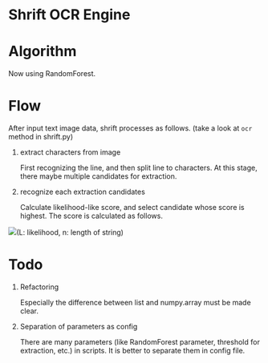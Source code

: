Shrift OCR Engine
====

# Algorithm

Now using RandomForest.

# Flow

After input text image data, shrift processes as follows.
(take a look at `ocr` method in shrift.py)

1. extract characters from image

   First recognizing the line, and then split line to characters.
   At this stage, there maybe multiple candidates for extraction.
2. recognize each extraction candidates


   Calculate likelihood-like score, and select candidate whose score is highest. The score is calculated as follows.

![](http://chart.apis.google.com/chart?cht=tx&chf=bg,s,ffffff00&chco=000000ff&chs=85&chl=%5Cfrac%7B%5Cprod_%7Bk%3D1%7D%5En%20L_k%7D%7Bn%7D)(L: likelihood, n: length of string)

# Todo

1. Refactoring

   Especially the difference between list and numpy.array must be made clear.
2. Separation of parameters as config

   There are many parameters (like RandomForest parameter, threshold for extraction, etc.) in scripts.
   It is better to separate them in config file.
